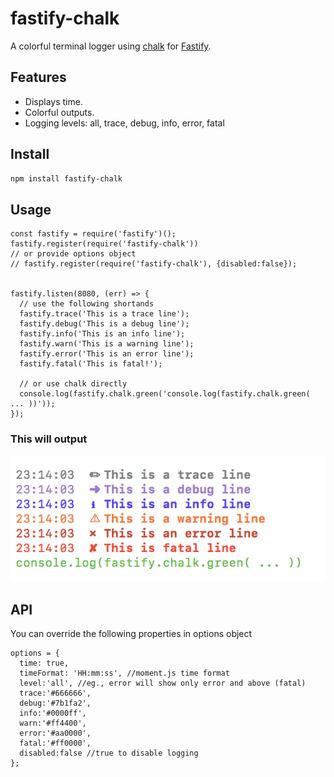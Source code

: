 # fastify-chalk
 
A colorful terminal logger using [chalk](https://github.com/chalk/chalk) for [Fastify](fastify.io).

## Features

* Displays time.
* Colorful outputs.
* Logging levels: all, trace, debug, info, error, fatal

## Install

```bash
npm install fastify-chalk
```

## Usage

```
const fastify = require('fastify')();
fastify.register(require('fastify-chalk'))
// or provide options object
// fastify.register(require('fastify-chalk'), {disabled:false});


fastify.listen(8080, (err) => {
  // use the following shortands
  fastify.trace('This is a trace line');
  fastify.debug('This is a debug line');
  fastify.info('This is an info line');
  fastify.warn('This is a warning line');
  fastify.error('This is an error line');
  fastify.fatal('This is fatal!');
  
  // or use chalk directly
  console.log(fastify.chalk.green('console.log(fastify.chalk.green( ... ))'));
});
```

### This will output

![Example Output](example.png)


## API

You can override the following properties in options object

```
options = {
  time: true,
  timeFormat: 'HH:mm:ss', //moment.js time format
  level:'all', //eg., error will show only error and above (fatal)
  trace:'#666666',
  debug:'#7b1fa2',
  info:'#0000ff',
  warn:'#ff4400',
  error:'#aa0000',
  fatal:'#ff0000',
  disabled:false //true to disable logging
}; 
```